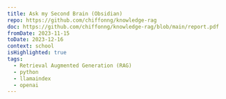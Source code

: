 ```yaml
---
title: Ask my Second Brain (Obsidian)
repo: https://github.com/chiffonng/knowledge-rag
doc: https://github.com/chiffonng/knowledge-rag/blob/main/report.pdf
fromDate: 2023-11-15
toDate: 2023-12-16
context: school
isHighlighted: true
tags:
  - Retrieval Augmented Generation (RAG)
  - python
  - llamaindex
  - openai
---
```

